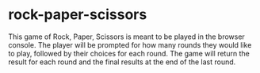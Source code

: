 # rock-paper-scissors

This game of Rock, Paper, Scissors is meant to be played in the browser console. The player will be prompted for how many rounds they would like to play, followed by their choices for each round. The game will return the result for each round and the final results at the end of the last round.